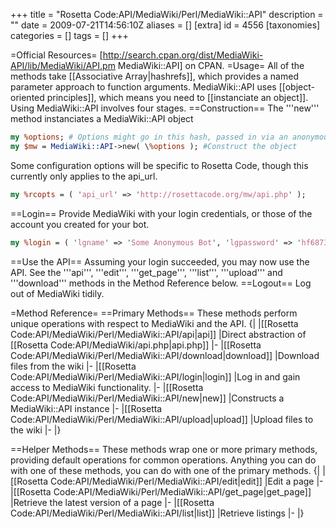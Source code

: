 +++
title = "Rosetta Code:API/MediaWiki/Perl/MediaWiki::API"
description = ""
date = 2009-07-21T14:56:10Z
aliases = []
[extra]
id = 4556
[taxonomies]
categories = []
tags = []
+++

=Official Resources=
[http://search.cpan.org/dist/MediaWiki-API/lib/MediaWiki/API.pm MediaWiki::API] on CPAN.
=Usage=
All of the methods take [[Associative Array|hashrefs]], which provides a named parameter approach to function arguments.  MediaWiki::API uses [[object-oriented principles]], which means you need to [[instanciate an object]].  Using MediaWiki::API involves four stages.
==Construction==
The '''new''' method instanciates a MediaWiki::API object

```perl
my %options; # Options might go in this hash, passed in via an anonymous hashref, or assigned later.
my $mw = MediaWiki::API->new( \%options ); #Construct the object
```


Some configuration options will be specific to Rosetta Code, though this currently only applies to the api_url.

```perl
my %rcopts = ( 'api_url' => 'http://rosettacode.org/mw/api.php' );
```


==Login==
Provide MediaWiki with your login credentials, or those of the account you created for your bot.

```perl
my %login = ( 'lgname' => 'Some Anonymous Bot', 'lgpassword' => 'hf6873#@!!hfFHs' );
```

==Use the API==
Assuming your login succeeded, you may now use the API.  See the '''api''', '''edit''', '''get_page''', '''list''', '''upload''' and '''download''' methods in the Method Reference below.
==Logout==
Log out of MediaWiki tidily.

=Method Reference=
==Primary Methods==
These methods perform unique operations with respect to MediaWiki and the API.
{|
|[[Rosetta Code:API/MediaWiki/Perl/MediaWiki::API/api|api]]
|Direct abstraction of [[Rosetta Code:API/MediaWiki/api.php|api.php]]
|-
|[[Rosetta Code:API/MediaWiki/Perl/MediaWiki::API/download|download]]
|Download files from the wiki
|-
|[[Rosetta Code:API/MediaWiki/Perl/MediaWiki::API/login|login]]
|Log in and gain access to MediaWiki functionality.
|-
|[[Rosetta Code:API/MediaWiki/Perl/MediaWiki::API/new|new]]
|Constructs a MediaWiki::API instance
|-
|[[Rosetta Code:API/MediaWiki/Perl/MediaWiki::API/upload|upload]]
|Upload files to the wiki
|-
|}

==Helper Methods==
These methods wrap one or more primary methods, providing default operations for common operations.  Anything you can do with one of these methods, you can do with one of the primary methods.
{|
|[[Rosetta Code:API/MediaWiki/Perl/MediaWiki::API/edit|edit]]
|Edit a page
|-
|[[Rosetta Code:API/MediaWiki/Perl/MediaWiki::API/get_page|get_page]]
|Retrieve the latest version of a page
|-
|[[Rosetta Code:API/MediaWiki/Perl/MediaWiki::API/list|list]]
|Retrieve listings
|-
|}
